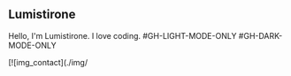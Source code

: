 ## Lumistirone
Hello, I'm Lumistirone. I love coding.
#GH-LIGHT-MODE-ONLY
#GH-DARK-MODE-ONLY

[![img_contact](./img/
